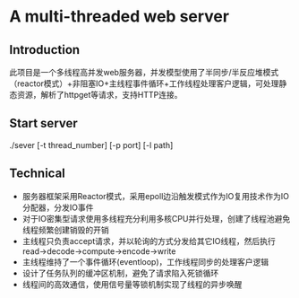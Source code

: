 # A multi-threaded web server
Introduction
-------------
此项目是一个多线程高并发web服务器，并发模型使用了半同步/半反应堆模式（reactor模式）+非阻塞IO+主线程事件循环+工作线程处理客户逻辑，可处理静态资源，解析了httpget等请求，支持HTTP连接。<br>

Start server
-------------
./sever [-t thread_number] [-p port] [-l path]

Technical
----------
* 服务器框架采用Reactor模式，采用epoll边沿触发模式作为IO复用技术作为IO分配器，分发IO事件<br>
* 对于IO密集型请求使用多线程充分利用多核CPU并行处理，创建了线程池避免线程频繁创建销毁的开销<br>
* 主线程只负责accept请求，并以轮询的方式分发给其它IO线程，然后执行read->decode->compute->encode->write<br>
* 主线程维持了一个事件循环(eventloop)，工作线程同步的处理客户逻辑<br>
* 设计了任务队列的缓冲区机制，避免了请求陷入死锁循环<br>
* 线程间的高效通信，使用信号量等锁机制实现了线程的异步唤醒<br>


